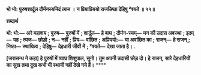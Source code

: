 **भो भो: पुरुषशार्दूल दौर्मनस्यमिदं त्यज ।** **न प्रियाप्रिययो राजन्निष्ठा देहिषु ²श्यते ॥ ११॥** 

**शब्दार्थ** 

**भो: भो:—** **अरे महाशय** **; पुरुष—** **पुरुषों में** **; शार्दूल—** **हे बाघ** **; दौर्मन-स्यम्—** **मन की उदास अवस्था** **; इदम्—** **यह** **; त्यज—** **छोड़ो** **; न—** **नहीं** **; प्रिय—** **वांछित** **; अप्रिययो:—** **या अवांछित का** **; राजन्—** **हे राजन्** **; निष्ठा—** **स्थायित्व** **; देहिषु—** **देहधारी जीवों** **में** **; ²श्यते—** **देखा जाता है।** **.** 

**[जरासन्ध ने कहा] हे पुरुषों में व्याघ्र शिशुपाल, सुनो। तुम अपनी उदासी छोड़ दो। हे** **राजन्, सारे देहधारियों का सुख तथा दुख कभी भी स्थायी नहीं देखे गये हैं।** **** 